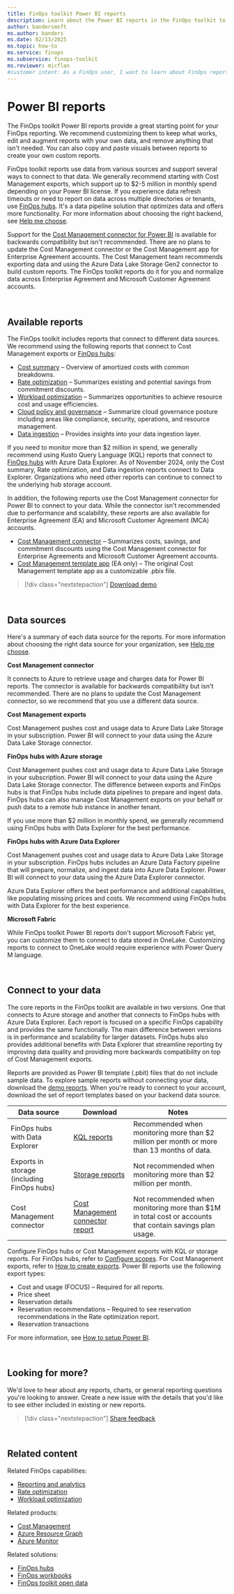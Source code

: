 ```yaml
---
title: FinOps toolkit Power BI reports
description: Learn about the Power BI reports in the FinOps toolkit to customize and enhance your FinOps reporting and connect to Cost Management exports or FinOps hubs.
author: bandersmsft
ms.author: banders
ms.date: 02/13/2025
ms.topic: how-to
ms.service: finops
ms.subservice: finops-toolkit
ms.reviewer: micflan
#customer intent: As a FinOps user, I want to learn about FinOps reports so that I can use them to better understand my cost data.
---
```


<!-- markdownlint-disable-next-line MD025 -->
# Power BI reports

The FinOps toolkit Power BI reports provide a great starting point for your FinOps reporting. We recommend customizing them to keep what works, edit and augment reports with your own data, and remove anything that isn't needed. You can also copy and paste visuals between reports to create your own custom reports.

FinOps toolkit reports use data from various sources and support several ways to connect to that data. We generally recommend starting with Cost Management exports, which support up to $2-5 million in monthly spend depending on your Power BI license. If you experience data refresh timeouts or need to report on data across multiple directories or tenants, use [FinOps hubs](../hubs/finops-hubs-overview.md). It's a data pipeline solution that optimizes data and offers more functionality. For more information about choosing the right backend, see [Help me choose](help-me-choose.md).

Support for the [Cost Management connector for Power BI](/power-bi/connect-data/desktop-connect-azure-cost-management) is available for backwards compatibility but isn't recommended. There are no plans to update the Cost Management connector or the Cost Management app for Enterprise Agreement accounts. The Cost Management team recommends exporting data and using the Azure Data Lake Storage Gen2 connector to build custom reports. The FinOps toolkit reports do it for you and normalize data across Enterprise Agreement and Microsoft Customer Agreement accounts.

<br>

## Available reports

The FinOps toolkit includes reports that connect to different data sources. We recommend using the following reports that connect to Cost Management exports or [FinOps hubs](../hubs/finops-hubs-overview.md):

- [Cost summary](cost-summary.md) – Overview of amortized costs with common breakdowns.
- [Rate optimization](rate-optimization.md) – Summarizes existing and potential savings from commitment discounts.
- [Workload optimization](workload-optimization.md) – Summarizes opportunities to achieve resource cost and usage efficiencies.
- [Cloud policy and governance](governance.md) – Summarize cloud governance posture including areas like compliance, security, operations, and resource management.
- [Data ingestion](data-ingestion.md) – Provides insights into your data ingestion layer.

If you need to monitor more than $2 million in spend, we generally recommend using Kusto Query Language (KQL) reports that connect to [FinOps hubs](../hubs/finops-hubs-overview.md) with Azure Data Explorer. As of November 2024, only the Cost summary, Rate optimization, and Data ingestion reports connect to Data Explorer. Organizations who need other reports can continue to connect to the underlying hub storage account.

In addition, the following reports use the Cost Management connector for Power BI to connect to your data. While the connector isn't recommended due to performance and scalability, these reports are also available for Enterprise Agreement (EA) and Microsoft Customer Agreement (MCA) accounts.

- [Cost Management connector](connector.md) – Summarizes costs, savings, and commitment discounts using the Cost Management connector for Enterprise Agreements and Microsoft Customer Agreement accounts.
- [Cost Management template app](template-app.md) (EA only) – The original Cost Management template app as a customizable .pbix file.

> [!div class="nextstepaction"]
> [Download demo](https://github.com/microsoft/finops-toolkit/releases/latest/download/PowerBI-demo.zip)

<br>

## Data sources

Here's a summary of each data source for the reports. For more information about choosing the right data source for your organization, see [Help me choose](help-me-choose.md).

**Cost Management connector**

It connects to Azure to retrieve usage and charges data for Power BI reports. The connector is available for backwards compatibility but isn't recommended. There are no plans to update the Cost Management connector, so we recommend that you use a different data source.

**Cost Management exports**

Cost Management pushes cost and usage data to Azure Data Lake Storage in your subscription. Power BI will connect to your data using the Azure Data Lake Storage connector.

**FinOps hubs with Azure storage**

Cost Management pushes cost and usage data to Azure Data Lake Storage in your subscription. Power BI will connect to your data using the Azure Data Lake Storage connector. The difference between exports and FinOps hubs is that FinOps hubs include data pipelines to prepare and ingest data. FinOps hubs can also manage Cost Management exports on your behalf or push data to a remote hub instance in another tenant.

If you use more than $2 million in monthly spend, we generally recommend using FinOps hubs with Data Explorer for the best performance.

**FinOps hubs with Azure Data Explorer**

Cost Management pushes cost and usage data to Azure Data Lake Storage in your subscription. FinOps hubs includes an Azure Data Factory pipeline that will prepare, normalize, and ingest data into Azure Data Explorer. Power BI will connect to your data using the Azure Data Explorer connector.

Azure Data Explorer offers the best performance and additional capabilities, like populating missing prices and costs. We recommend using FinOps hubs with Data Explorer for the best experience.

**Microsoft Fabric**

While FinOps toolkit Power BI reports don't support Microsoft Fabric yet, you can customize them to connect to data stored in OneLake. Customizing reports to connect to OneLake would require experience with Power Query M language.

<br>

## Connect to your data

The core reports in the FinOps toolkit are available in two versions. One that connects to Azure storage and another that connects to FinOps hubs with Azure Data Explorer. Each report is focused on a specific FinOps capability and provides the same functionally. The main difference between versions is in performance and scalability for larger datasets. FinOps hubs also provides additional benefits with Data Explorer that streamline reporting by improving data quality and providing more backwards compatibility on top of Cost Management exports.

Reports are provided as Power BI template (.pbit) files that do not include sample data. To explore sample reports without connecting your data, download the [demo reports](https://github.com/microsoft/finops-toolkit/releases/latest/download/PowerBI-demo.zip). When you're ready to connect to your account, download the set of report templates based on your backend data source.

| Data source                                | Download                                                                                                                             | Notes                                                                                                    |
| ------------------------------------------ | ------------------------------------------------------------------------------------------------------------------------------------ | -------------------------------------------------------------------------------------------------------- |
| FinOps hubs with Data Explorer             | [KQL reports](https://github.com/microsoft/finops-toolkit/releases/latest/download/PowerBI-kql.zip)                                  | Recommended when monitoring more than $2 million per month or more than 13 months of data.               |
| Exports in storage (including FinOps hubs) | [Storage reports](https://github.com/microsoft/finops-toolkit/releases/latest/download/PowerBI-storage.zip)                          | Not recommended when monitoring more than $2 million per month.                                          |
| Cost Management connector                  | [Cost Management connector report](https://github.com/microsoft/finops-toolkit/releases/latest/download/CostManagementConnector.zip) | Not recommended when monitoring more than $1M in total cost or accounts that contain savings plan usage. |

Configure FinOps hubs or Cost Management exports with KQL or storage reports. For FinOps hubs, refer to [Configure scopes](../hubs/configure-scopes.md). For Cost Management exports, refer to [How to create exports](/azure/cost-management-billing/costs/tutorial-improved-exports). Power BI reports use the following export types:

- Cost and usage (FOCUS) &ndash; Required for all reports.
- Price sheet
- Reservation details
- Reservation recommendations &ndash; Required to see reservation recommendations in the Rate optimization report.
- Reservation transactions

For more information, see [How to setup Power BI](setup.md#set-up-your-first-report).

<br>

## Looking for more?

We'd love to hear about any reports, charts, or general reporting questions you're looking to answer. Create a new issue with the details that you'd like to see either included in existing or new reports.

> [!div class="nextstepaction"]
> [Share feedback](https://aka.ms/ftk/ideas)

<br>

## Related content

Related FinOps capabilities:

- [Reporting and analytics](../../framework/understand/reporting.md)
- [Rate optimization](../../framework/optimize/rates.md)
- [Workload optimization](../../framework/optimize/workloads.md)

Related products:

- [Cost Management](/azure/cost-management-billing/costs/)
- [Azure Resource Graph](/azure/governance/resource-graph/)
- [Azure Monitor](/azure/azure-monitor/)

Related solutions:

- [FinOps hubs](../hubs/finops-hubs-overview.md)
- [FinOps workbooks](../workbooks/finops-workbooks-overview.md)
- [FinOps toolkit open data](../open-data.md)

<br>
